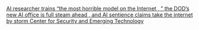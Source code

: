 [AI researcher trains “the most horrible model on the Internet , ” the DOD’s new AI office is full steam ahead , and AI sentience claims take the internet by storm   Center for Security and Emerging Technology](https://qi.tc/qi/119130)